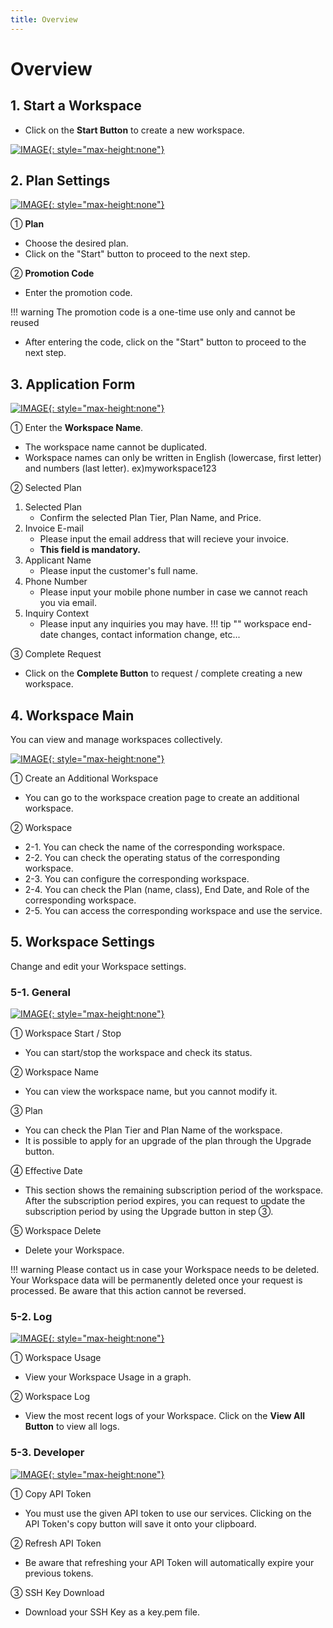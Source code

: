 ```yaml
---
title: Overview
---
```


# __Overview__ 
## __1. Start a Workspace__

- Click on the **Start Button** to create a new workspace.

[![IMAGE](/en/img/getting_started/img3.png){: style="max-height:none"}](/en/img/getting_started/img3.png)

## __2. Plan Settings__

[![IMAGE](/en/img/getting_started/img4.png){: style="max-height:none"}](/en/img/getting_started/img4.png)

① **Plan**

- Choose the desired plan.
- Click on the "Start" button to proceed to the next step.

② **Promotion Code**

- Enter the promotion code.

!!! warning
    The promotion code is a one-time use only and cannot be reused

- After entering the code, click on the "Start" button to proceed to the next step.

## __3. Application Form__

[![IMAGE](/en/img/getting_started/img5.png){: style="max-height:none"}](/en/img/getting_started/img5.png)

① Enter the **Workspace Name**.

- The workspace name cannot be duplicated.
- Workspace names can only be written in English (lowercase, first letter) and numbers (last letter). ex)myworkspace123

② Selected Plan

1. Selected Plan
      - Confirm the selected Plan Tier, Plan Name, and Price.
2. Invoice E-mail
      - Please input the email address that will recieve your invoice.
      - **This field is mandatory.**
3. Applicant Name
      - Please input the customer's full name.
4. Phone Number
      - Please input your mobile phone number in case we cannot reach you via email.
5. Inquiry Context
      - Please input any inquiries you may have.
!!! tip ""
      workspace end-date changes, contact information change, etc...

③ Complete Request

- Click on the **Complete Button** to request / complete creating a new workspace.

## __4. Workspace Main__

You can view and manage workspaces collectively.

[![IMAGE](/en/img/getting_started/img6.png){: style="max-height:none"}](/en/img/getting_started/img6.png)

① Create an Additional Workspace

- You can go to the workspace creation page to create an additional workspace.

② Workspace

- 2-1. You can check the name of the corresponding workspace.
- 2-2. You can check the operating status of the corresponding workspace.
- 2-3. You can configure the corresponding workspace.
- 2-4. You can check the Plan (name, class), End Date, and Role of the corresponding workspace.
- 2-5. You can access the corresponding workspace and use the service.



## __5. Workspace Settings__

Change and edit your Workspace settings.

### __5-1. General__

[![IMAGE](/en/img/getting_started/img10.png){: style="max-height:none"}](/en/img/getting_started/img10.png)

① Workspace Start / Stop

- You can start/stop the workspace and check its status.

② Workspace Name

- You can view the workspace name, but you cannot modify it.

③ Plan

- You can check the Plan Tier and Plan Name of the workspace.
- It is possible to apply for an upgrade of the plan through the Upgrade button.  

④ Effective Date

- This section shows the remaining subscription period of the workspace. After the subscription period expires, you can request to update the subscription period by using the Upgrade button in step ③.

⑤ Workspace Delete

- Delete your Workspace.

!!! warning
    Please contact us in case your Workspace needs to be deleted. Your Workspace data will be permanently deleted once your request is processed. Be aware that this action cannot be reversed.

### __5-2. Log__

[![IMAGE](/en/img/getting_started/img11.png){: style="max-height:none"}](/en/img/getting_started/img11.png)

① Workspace Usage

- View your Workspace Usage in a graph.

② Workspace Log

- View the most recent logs of your Workspace. Click on the **View All Button** to view all logs.

### __5-3. Developer__

[![IMAGE](/en/img/getting_started/img12.png){: style="max-height:none"}](/en/img/getting_started/img12.png)

① Copy API Token

- You must use the given API token to use our services. Clicking on the API Token's copy button will save it onto your clipboard.

② Refresh API Token

- Be aware that refreshing your API Token will automatically expire your previous tokens.

③ SSH Key Download

- Download your SSH Key as a key.pem file.

